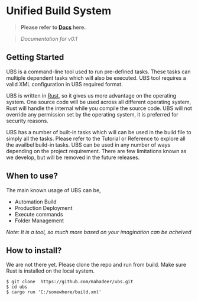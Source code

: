 # Unified Build System

> **Please refer to [Docs](https://mahadeer.github.io/ubs/) here.**

> *Documentation for v0.1*

## Getting Started
UBS is a command-line tool used to run pre-defined tasks. These tasks can multiple dependent tasks which will also be executed. UBS tool requires a valid XML configuration in UBS required format. 

UBS is written in [Rust](https://www.rust-lang.org/), so it gives us more advantage on the operating system. One source code will be used across all different operating system, Rust will handle the internal while you compile the source code. UBS will not override any permission set by the operating system, it is preferred for security reasons.

UBS has a number of built-in tasks which will can be used in the build file to simply all the tasks. Please refer to the Tutorial or Reference to explore all the availbel build-in tasks. UBS can be used in any number of ways depending on the project requirement. There are few limitations known as we develop, but will be removed in the future releases.

## When to use?
The main known usage of UBS can be,
 - Automation Build
 - Production Deployment
 - Execute commands
 - Folder Management

*Note: It is a tool, so much more based on your imagination can be acheived*

## How to install?
We are not there yet. Please clone the repo and run from build. Make sure Rust is installed on the local system.
```
$ git clone  https://github.com/mahadeer/ubs.git
$ cd ubs
$ cargo run 'C:/somewhere/build.xml'
```
